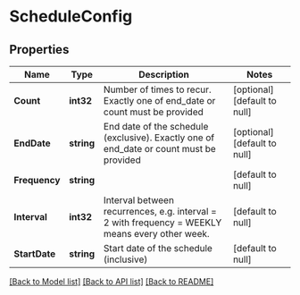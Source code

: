 # ScheduleConfig

## Properties
Name | Type | Description | Notes
------------ | ------------- | ------------- | -------------
**Count** | **int32** | Number of times to recur. Exactly one of end_date or count must be provided | [optional] [default to null]
**EndDate** | **string** | End date of the schedule (exclusive). Exactly one of end_date or count must be provided | [optional] [default to null]
**Frequency** | **string** |  | [default to null]
**Interval** | **int32** | Interval between recurrences, e.g. interval &#x3D; 2 with frequency &#x3D; WEEKLY means every other week. | [default to null]
**StartDate** | **string** | Start date of the schedule (inclusive) | [default to null]

[[Back to Model list]](../README.md#documentation-for-models) [[Back to API list]](../README.md#documentation-for-api-endpoints) [[Back to README]](../README.md)

